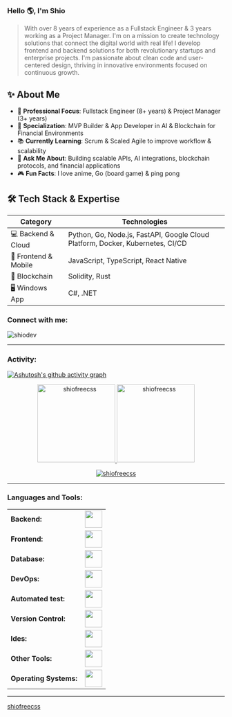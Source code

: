 <link rel="stylesheet" type='text/css' href="https://cdn.jsdelivr.net/gh/devicons/devicon@latest/devicon.min.css" />

### Hello 🌎, I'm Shio

<blockquote>
With over 8 years of experience as a Fullstack Engineer & 3 years working as a Project Manager. I'm on a mission to create technology solutions that connect the digital world with real life! I develop frontend and backend solutions for both revolutionary startups and enterprise projects. I'm passionate about clean code and user-centered design, thriving in innovative environments focused on continuous growth.
</blockquote>

## ✨ About Me

- 🧠 **Professional Focus**: Fullstack Engineer (8+ years) & Project Manager (3+ years)
- 🚀 **Specialization**: MVP Builder & App Developer in AI & Blockchain for Financial Environments
- 📚 **Currently Learning**: Scrum & Scaled Agile to improve workflow & scalability
- 💬 **Ask Me About**: Building scalable APIs, AI integrations, blockchain protocols, and financial applications
- 🎮 **Fun Facts**: I love anime, Go (board game) & ping pong

## 🛠️ Tech Stack & Expertise

| **Category** | **Technologies** |
|--------------|------------------|
| 💻 Backend & Cloud | Python, Go, Node.js, FastAPI, Google Cloud Platform, Docker, Kubernetes, CI/CD |
| 📱 Frontend & Mobile | JavaScript, TypeScript, React Native |
| 🔗 Blockchain | Solidity, Rust |
| 🖥️ Windows App | C#, .NET |

<h3 align="left">Connect with me:</h3>
<p align="left">
<a href="https://x.com/shiodevETH" target="blank"><i align="center" class="devicon-twitter-original" alt="shiodev" height="40" width="60" ></i>
</a>
<a href="https://www.linkedin.com/vn/shiodev/" target="blank"><i align="center" class="devicon-linkedin-plain colored" alt="shiodev" height="40" width="60" ></i>
</a>
</p>

<p align="left"> <img src="https://komarev.com/ghpvc/?username=shiofreecss&label=Profile%20views&color=0e75b6&style=flat" alt="shiodev" /> </p>


------
<h3 align="left">Activity:</h3>

[![Ashutosh's github activity graph](https://github-readme-activity-graph.vercel.app/graph?username=shiofreecss&bg_color=100f0f&color=4c5e9e&line=4c569e&point=403e41&area=true&hide_border=true)](https://github.com/ashutosh00710/github-readme-activity-graph)

<div align="center">
  <a href="https://github.com/shiofreecss">
    <img height="180em" src="https://github-readme-stats.vercel.app/api/top-langs?username=shiofreecss&show_icons=true&locale=en&layout=compact&theme=tokyonight" alt="shiofreecss"/>
    <img height="180em" src="https://github-readme-stats.vercel.app/api?username=shiofreecss&show_icons=true&locale=en&layout=compact&theme=tokyonight" alt="shiofreecss"/>
  </a>
</div>
<p align="center">
  <a href="https://github.com/shiofreecss">
    <img src="https://github-readme-streak-stats.herokuapp.com/?user=shiofreecss&&theme=tokyonight" alt="shiofreecss" />
  </a>
</p>

------
<h3 align="left">Languages and Tools:</h3>
<table>
    <tr>
        <td style="font-weight: bold; padding-right: 10px; vertical-align: center; border: none;">Backend:</td>
        <td><img height="40" src="https://skillicons.dev/icons?i=php,net,python,nodejs,fastapi,flask,express,nginx,vite"/></td>
    </tr>
    <tr>
        <td style="font-weight: bold; padding-right: 10px; vertical-align: center;">Frontend:</td>
        <td><img height="40" src="https://skillicons.dev/icons?i=vue,vuetify,react,mui,bootstrap,html,css,sass,js,ts,figma"/></td>
    </tr>
    <tr>
        <td style="font-weight: bold; padding-right: 10px; vertical-align: center; border: none;">Database:</td>
        <td><img height="40" src="https://skillicons.dev/icons?i=mysql,postgresql,mongodb,elasticsearch"/></td>
    </tr>
    <tr>
        <td style="font-weight: bold; padding-right: 10px; vertical-align: center; border: none;">DevOps:</td>
        <td><img height="40" src="https://skillicons.dev/icons?i=docker,kubernetes,gcp,terraform,jenkins,githubactions,gitlarun"/></td>
    </tr>
    <tr>
        <td style="font-weight: bold; padding-right: 10px; vertical-align: center; border: none;">Automated test:</td>
        <td><img height="40" src="https://skillicons.dev/icons?i=selenium,jest,pytest,phpunit"/></td>
    </tr>
    <tr>
        <td style="font-weight: bold; padding-right: 10px; vertical-align: center; border: none;">Version Control:</td>
        <td><img height="40" src="https://skillicons.dev/icons?i=git,github,gitlab,bitbucket"/></td>
    </tr>
    <tr>
        <td style="font-weight: bold; padding-right: 10px; vertical-align: center; border: none;">Ides:</td>
        <td><img height="40" src="https://skillicons.dev/icons?i=vscode,phpstorm,eclipse,visualstudio,webstorm,sublime"/></td>
    </tr>
    <tr>
        <td style="font-weight: bold; padding-right: 10px; vertical-align: center; border: none;">Other Tools:</td>
        <td><img height="40" src="https://skillicons.dev/icons?i=rabbitmq,grafana,bash"/></td>
    </tr>
    <tr>
        <td style="font-weight: bold; padding-right: 10px; vertical-align: center; border: none;">Operating Systems:</td>
        <td><img height="40" src="https://skillicons.dev/icons?i=windows,ubuntu,debian,alpine"/></td>
    </tr>
</table>

------
[shiofreecss](https://github.com/shiofreecss)
